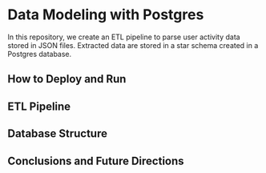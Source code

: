 # Data Modeling with Postgres

In this repository, we create an ETL pipeline to parse user activity data stored in JSON files. Extracted data are stored in a star schema created in a Postgres database. 

## How to Deploy and Run


## ETL Pipeline


## Database Structure


## Conclusions and Future Directions
